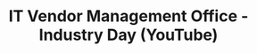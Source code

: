 ---
title: "IT Vendor Management Office - Industry Day (YouTube)"
description: Overview of the ITVMO to introduce the office to industry partners.
external_url: youtube.com/watch?v=mD4iWvAJnyk
type: link
filters: itvmo-admin
---